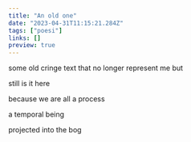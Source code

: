 ```yaml
---
title: "An old one"
date: "2023-04-31T11:15:21.284Z"
tags: ["poesi"]
links: []
preview: true
---
```


some old cringe text that no longer represent me but 

still is it here

because we are all a process

a temporal being

projected into the bog